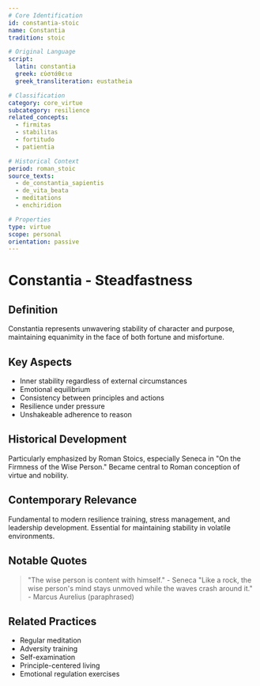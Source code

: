 ```yaml
---
# Core Identification
id: constantia-stoic
name: Constantia
tradition: stoic

# Original Language
script:
  latin: constantia
  greek: εὐστάθεια
  greek_transliteration: eustatheia

# Classification
category: core_virtue
subcategory: resilience
related_concepts:
  - firmitas
  - stabilitas
  - fortitudo
  - patientia

# Historical Context
period: roman_stoic
source_texts:
  - de_constantia_sapientis
  - de_vita_beata
  - meditations
  - enchiridion

# Properties
type: virtue
scope: personal
orientation: passive
---
```


# Constantia - Steadfastness

## Definition
Constantia represents unwavering stability of character and purpose, maintaining equanimity in the face of both fortune and misfortune.

## Key Aspects
- Inner stability regardless of external circumstances
- Emotional equilibrium
- Consistency between principles and actions
- Resilience under pressure
- Unshakeable adherence to reason

## Historical Development
Particularly emphasized by Roman Stoics, especially Seneca in "On the Firmness of the Wise Person." Became central to Roman conception of virtue and nobility.

## Contemporary Relevance
Fundamental to modern resilience training, stress management, and leadership development. Essential for maintaining stability in volatile environments.

## Notable Quotes
> "The wise person is content with himself." - Seneca
> "Like a rock, the wise person's mind stays unmoved while the waves crash around it." - Marcus Aurelius (paraphrased)

## Related Practices
- Regular meditation
- Adversity training
- Self-examination
- Principle-centered living
- Emotional regulation exercises